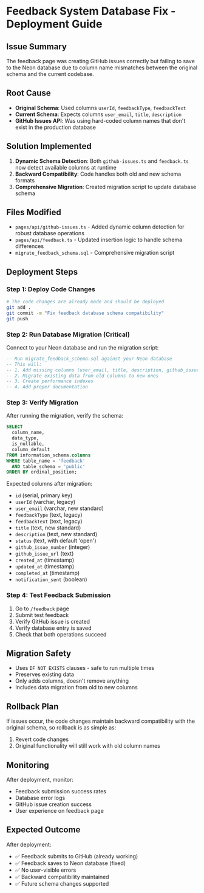 # Feedback System Database Fix - Deployment Guide

## Issue Summary
The feedback page was creating GitHub issues correctly but failing to save to the Neon database due to column name mismatches between the original schema and the current codebase.

## Root Cause
- **Original Schema**: Used columns `userId`, `feedbackType`, `feedbackText`
- **Current Schema**: Expects columns `user_email`, `title`, `description`
- **GitHub Issues API**: Was using hard-coded column names that don't exist in the production database

## Solution Implemented
1. **Dynamic Schema Detection**: Both `github-issues.ts` and `feedback.ts` now detect available columns at runtime
2. **Backward Compatibility**: Code handles both old and new schema formats
3. **Comprehensive Migration**: Created migration script to update database schema

## Files Modified
- `pages/api/github-issues.ts` - Added dynamic column detection for robust database operations
- `pages/api/feedback.ts` - Updated insertion logic to handle schema differences
- `migrate_feedback_schema.sql` - Comprehensive migration script

## Deployment Steps

### Step 1: Deploy Code Changes
```bash
# The code changes are already made and should be deployed
git add .
git commit -m "Fix feedback database schema compatibility"
git push
```

### Step 2: Run Database Migration (Critical)
Connect to your Neon database and run the migration script:

```sql
-- Run migrate_feedback_schema.sql against your Neon database
-- This will:
-- 1. Add missing columns (user_email, title, description, github_issue_*)
-- 2. Migrate existing data from old columns to new ones
-- 3. Create performance indexes
-- 4. Add proper documentation
```

### Step 3: Verify Migration
After running the migration, verify the schema:

```sql
SELECT 
  column_name, 
  data_type, 
  is_nullable, 
  column_default
FROM information_schema.columns 
WHERE table_name = 'feedback' 
  AND table_schema = 'public'
ORDER BY ordinal_position;
```

Expected columns after migration:
- `id` (serial, primary key)
- `userId` (varchar, legacy)
- `user_email` (varchar, new standard)
- `feedbackType` (text, legacy)
- `feedbackText` (text, legacy)
- `title` (text, new standard)
- `description` (text, new standard)
- `status` (text, with default 'open')
- `github_issue_number` (integer)
- `github_issue_url` (text)
- `created_at` (timestamp)
- `updated_at` (timestamp)
- `completed_at` (timestamp)
- `notification_sent` (boolean)

### Step 4: Test Feedback Submission
1. Go to `/feedback` page
2. Submit test feedback
3. Verify GitHub issue is created
4. Verify database entry is saved
5. Check that both operations succeed

## Migration Safety
- Uses `IF NOT EXISTS` clauses - safe to run multiple times
- Preserves existing data
- Only adds columns, doesn't remove anything
- Includes data migration from old to new columns

## Rollback Plan
If issues occur, the code changes maintain backward compatibility with the original schema, so rollback is as simple as:
1. Revert code changes
2. Original functionality will still work with old column names

## Monitoring
After deployment, monitor:
- Feedback submission success rates
- Database error logs
- GitHub issue creation success
- User experience on feedback page

## Expected Outcome
After deployment:
- ✅ Feedback submits to GitHub (already working)
- ✅ Feedback saves to Neon database (fixed)
- ✅ No user-visible errors
- ✅ Backward compatibility maintained
- ✅ Future schema changes supported